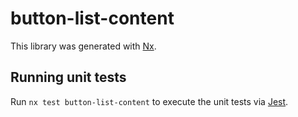 # button-list-content

This library was generated with [Nx](https://nx.dev).

## Running unit tests

Run `nx test button-list-content` to execute the unit tests via [Jest](https://jestjs.io).
